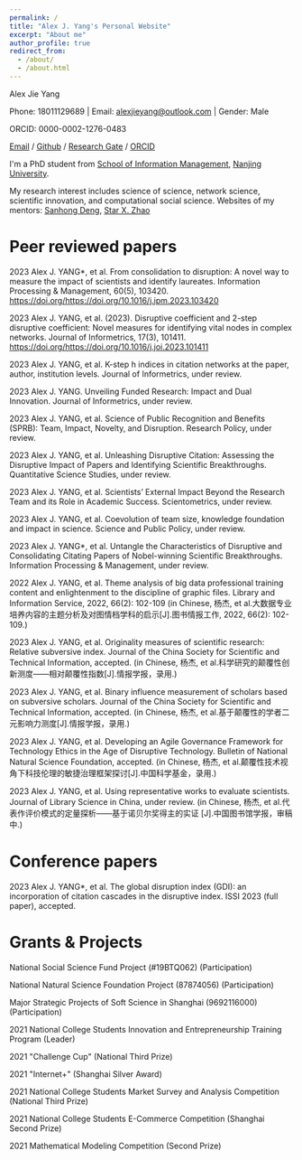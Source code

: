 ```yaml
---
permalink: /
title: "Alex J. Yang's Personal Website"
excerpt: "About me"
author_profile: true
redirect_from: 
  - /about/
  - /about.html
---
```

Alex Jie Yang

Phone: 18011129689 | Email: alexjieyang@outlook.com | Gender: Male

ORCID: 0000-0002-1276-0483

[Email](alexjieyang@outlook.com) / [Github](https://github.com/AlexJieYang) / [Research Gate](https://www.researchgate.net/profile/Alex-Yang-36) / [ORCID](https://orcid.org/0000-0002-1276-0483)

I'm a PhD student from [School of Information Management](https://im.nju.edu.cn/imeng/main.htm), [Nanjing University](https://njunju.nju.edu.cn/EN/main.htm).

My research interest includes science of science, network science, scientific innovation, and computational social science. Websites of my mentors: [Sanhong Deng](https://im.nju.edu.cn/dsh1/list.htm), [Star X. Zhao](https://faculty.fudan.edu.cn/starzhao/zh_CN/index/661567/list/index.htm)


Peer reviewed papers
======
2023 Alex J. YANG*, et al. From consolidation to disruption: A novel way to measure the impact of scientists and identify laureates. Information Processing & Management, 60(5), 103420. https://doi.org/https://doi.org/10.1016/j.ipm.2023.103420

2023 Alex J. YANG, et al. (2023). Disruptive coefficient and 2-step disruptive coefficient: Novel measures for identifying vital nodes in complex networks. Journal of Informetrics, 17(3), 101411. https://doi.org/https://doi.org/10.1016/j.joi.2023.101411

2023 Alex J. YANG, et al. K-step h indices in citation networks at the paper, author, institution levels. Journal of Informetrics, under review.

2023 Alex J. YANG. Unveiling Funded Research: Impact and Dual Innovation. Journal of Informetrics, under review.

2023 Alex J. YANG, et al. Science of Public Recognition and Benefits (SPRB): Team, Impact, Novelty, and Disruption. Research Policy, under review.

2023 Alex J. YANG, et al. Unleashing Disruptive Citation: Assessing the Disruptive Impact of Papers and Identifying Scientific Breakthroughs. Quantitative Science Studies, under review.

2023 Alex J. YANG, et al. Scientists’ External Impact Beyond the Research Team and its Role in Academic Success. Scientometrics, under review.

2023 Alex J. YANG, et al. Coevolution of team size, knowledge foundation and impact in science. Science and Public Policy, under review.

2023 Alex J. YANG*, et al. Untangle the Characteristics of Disruptive and Consolidating Citating Papers of Nobel-winning Scientific Breakthroughs. Information Processing & Management, under review.

2022 Alex J. YANG, et al. Theme analysis of big data professional training content and enlightenment to the discipline of graphic files. Library and Information Service, 2022, 66(2): 102-109 (in Chinese, 杨杰, et al.大数据专业培养内容的主题分析及对图情档学科的启示[J].图书情报工作, 2022, 66(2): 102-109.)

2023 Alex J. YANG, et al. Originality measures of scientific research: Relative subversive index. Journal of the China Society for Scientific and Technical Information, accepted. (in Chinese, 杨杰, et al.科学研究的颠覆性创新测度——相对颠覆性指数[J].情报学报，录用.)

2023 Alex J. YANG, et al. Binary influence measurement of scholars based on subversive scholars. Journal of the China Society for Scientific and Technical Information, accepted. (in Chinese, 杨杰, et al.基于颠覆性的学者二元影响力测度[J].情报学报，录用.)

2023 Alex J. YANG, et al. Developing an Agile Governance Framework for Technology Ethics in the Age of Disruptive Technology. Bulletin of National Natural Science Foundation, accepted. (in Chinese, 杨杰, et al.颠覆性技术视角下科技伦理的敏捷治理框架探讨[J].中国科学基金，录用.)

2023 Alex J. YANG, et al. Using representative works to evaluate scientists. Journal of Library Science in China, under review. (in Chinese, 杨杰, et al.代表作评价模式的定量探析——基于诺贝尔奖得主的实证 [J].中国图书馆学报，审稿中.)

Conference papers
======
2023 Alex J. YANG*, et al. The global disruption index (GDI): an incorporation of citation cascades in the disruptive index. ISSI 2023 (full paper), accepted.

Grants & Projects
======
National Social Science Fund Project (#19BTQ062) (Participation)

National Natural Science Foundation Project (87874056) (Participation)

Major Strategic Projects of Soft Science in Shanghai (9692116000) (Participation)

2021 National College Students Innovation and Entrepreneurship Training Program (Leader)

2021 "Challenge Cup" (National Third Prize)

2021 "Internet+" (Shanghai Silver Award)

2021 National College Students Market Survey and Analysis Competition (National Third Prize)

2021 National College Students E-Commerce Competition (Shanghai Second Prize)

2021 Mathematical Modeling Competition (Second Prize)
